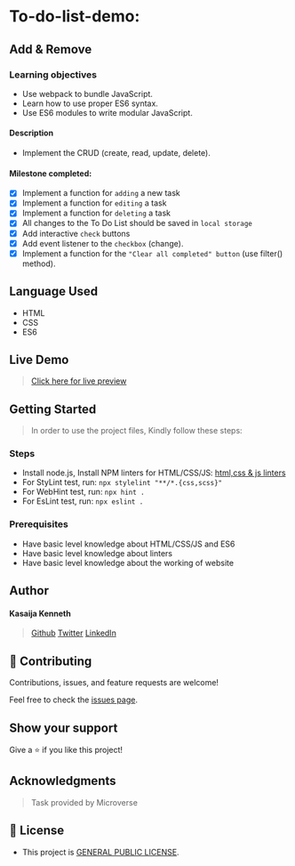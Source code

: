# To-do-list-demo: 
## Add & Remove
### Learning objectives
- Use webpack to bundle JavaScript.
- Learn how to use proper ES6 syntax.
- Use ES6 modules to write modular JavaScript.
#### Description
- Implement the CRUD (create, read, update, delete).


#### Milestone completed:
- [x] Implement a function for `adding` a new task
- [x] Implement a function for `editing` a task
- [x] Implement a function for `deleting` a task
- [x] All changes to the To Do List should be saved in `local storage`
- [x] Add interactive `check` buttons 
- [x] Add event listener to the `checkbox` (change).
- [x] Implement a function for the `"Clear all completed" button` (use filter() method).
## Language Used
- HTML
- CSS
- ES6
## Live Demo
> [Click here for live preview](https://kasaija-kenneth.github.io/interactive/dist/)

## Getting Started

> In order to use the project files, Kindly follow these steps:

### Steps
- Install node.js, Install NPM linters for HTML/CSS/JS: [html,css & js linters](https://github.com/microverseinc/linters-config/tree/master/html-css-js)
- For StyLint test, run: `npx stylelint "**/*.{css,scss}"`
- For WebHint test, run: `npx hint .`
- For EsLint test, run: `npx eslint .`

### Prerequisites

- Have basic level knowledge about HTML/CSS/JS and ES6
- Have basic level knowledge about linters
- Have basic level knowledge about the working of website

## Author
#### Kasaija Kenneth

> [Github](https://github.com/Kasaija-Kenneth)
> [Twitter](https://twitter.com/@kenn_ug)
> [LinkedIn](https://linkedin.com/in/kenneth-k-310722234)

## 🤝 Contributing

Contributions, issues, and feature requests are welcome!

Feel free to check the [issues page](https://github.com/Kasaija-Kenneth/to-do-list-demo/issues).

## Show your support

Give a ⭐ if you like this project!

## Acknowledgments

> Task provided by Microverse

## 📝 License

- This project is [GENERAL PUBLIC LICENSE](https://github.com/Kasaija-Kenneth/to-do-list-demo/blob/main/LICENSE).